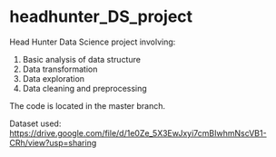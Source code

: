 # headhunter_DS_project
Head Hunter Data Science project involving:
1. Basic analysis of data structure 
2. Data transformation
3. Data exploration
4. Data cleaning and preprocessing 

The code is located in the master branch.

Dataset used:
https://drive.google.com/file/d/1e0Ze_5X3EwJxyi7cmBIwhmNscVB1-CRh/view?usp=sharing
